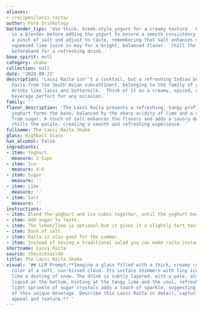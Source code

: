 ```yaml
---
aliases:
- /recipes/lassi_raita/
author: Pure Drinkology
bartender_tips: 'Use thick, Greek-style yogurt for a creamy texture.  Pulse the ice
  in a blender before adding the yogurt to ensure a smooth consistency.  Start with
  a pinch of salt and adjust to taste, remembering that salt enhances sweetness.  Freshly
  squeezed lime juice is key for a bright, balanced flavor.  Chill the ingredients
  beforehand for a refreshing drink.  '
base_spirit: null
category: shake
collection: null
date: '2024-09-23'
description: 'Lassi Raita isn''t a cocktail, but a refreshing Indian beverage! It
  hails from the South Asian subcontinent, belonging to the family of yogurt-based
  drinks like lassi and buttermilk.  Think of it as a creamy, spiced, and chilled
  beverage perfect for any occasion. '
family: ''
flavor_description: 'The Lassi Raita presents a refreshing, tangy profile. Creamy
  yoghurt forms the base, balanced by the sharp acidity of lime and a subtle sweetness
  from sugar. A touch of salt enhances the flavors and adds a savory depth. The ice
  chills the palate, creating a smooth and refreshing experience. '
fullname: The Lassi Raita Shake
glass: Highball Glass
has_alcohol: false
ingredients:
- item: Yoghurt
  measure: 2 Cups
- item: Ice
  measure: 4-6
- item: Sugar
  measure: ''
- item: Lime
  measure: ''
- item: Salt
  measure: ''
instructions:
- item: Blend the yoghurt and ice cubes together, until the yoghurt becomes more liquid.
- item: Add sugar to taste.
- item: The lemon/lime is optional but it gives it a slightly tart taste.
- item: Dash of salt.
- item: Raita is also good for the summer.
- item: Instead of having a traditional salad you can make raita instead.
shortname: Lassi Raita
source: thecocktaildb
title: The Lassi Raita Shake
visual: '## LLM Prompt:**Imagine a glass filled with a thick, creamy concoction, the
  color of a soft, sun-kissed cloud. Its surface shimmers with tiny ice crystals,
  like a dusting of snow. The drink is subtly layered, with a pale, almost translucent
  liquid at the bottom, hinting at the tangy lime and the cool, refreshing salt.  A
  light sprinkle of sugar crystals adds a touch of sparkle, suggesting the sweet undertones
  of this unique beverage. Describe this Lassi Raita in detail, capturing its visual
  appeal and texture.** '
---
```



